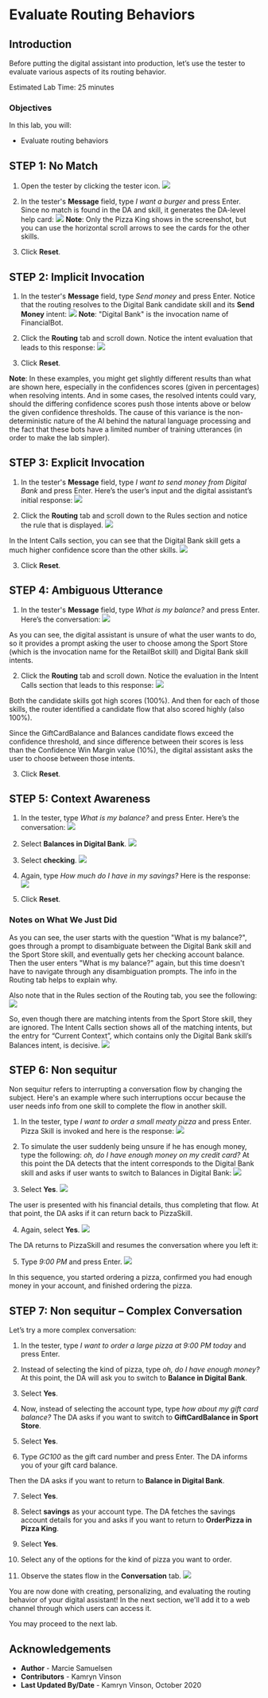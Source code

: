 # Evaluate Routing Behaviors

## Introduction

Before putting the digital assistant into production, let’s use the tester to evaluate various aspects of its routing behavior.

Estimated Lab Time: 25 minutes


### Objectives

In this lab, you will:
* Evaluate routing behaviors


## **STEP 1**: No Match

1. Open the tester by clicking the tester icon. ![](./images/test_button.png " ")
2. In the tester's **Message** field, type *I want a burger* and press Enter.
  Since no match is found in the DA and skill, it generates the DA-level help card:
  ![](./images/no-match.png " ")
  **Note**: Only the Pizza King shows in the screenshot, but you can use the horizontal scroll arrows to see the cards for the other skills.

3. Click **Reset**.


## **STEP 2:** Implicit Invocation

1. In the tester's **Message** field, type *Send money* and press Enter.
  Notice that the routing resolves to the Digital Bank candidate skill and its **Send Money** intent:
  ![](./images/implicit-invocation.png " ")
  **Note**: "Digital Bank" is the invocation name of FinancialBot.

2. Click the **Routing** tab and scroll down.
  Notice the intent evaluation that leads to this response:
  ![](./images/implicit-invocation2.png " ")

3. Click **Reset**.

**Note**: In these examples, you might get slightly different results than what are shown here, especially in the confidences scores (given in percentages) when resolving intents. And in some cases, the resolved intents could vary, should the differing confidence scores push those intents above or below the given confidence thresholds. The cause of this variance is the non-deterministic nature of the AI behind the natural language processing and the fact that these bots have a limited number of training utterances (in order to make the lab simpler).


## **STEP 3**: Explicit Invocation

1. In the tester's **Message** field, type *I want to send money from Digital Bank* and press Enter.
  Here’s the user’s input and the digital assistant’s initial response:
  ![](./images/explicit-invocation-b.png " ")

2. Click the **Routing** tab and scroll down to the Rules section and notice the rule that is displayed.
  ![](./images/explicit-invocation-b2.png " ")

  In the Intent Calls section, you can see that the Digital Bank skill gets a much higher confidence score than the other skills.
  ![](./images/explicit-invocation-b3.png " ")

3. Click **Reset**.

## **STEP 4**: Ambiguous Utterance
1. In the tester's **Message** field, type *What is my balance?* and press Enter.
  Here’s the conversation:
  ![](./images/ambiguous-utterance.png " ")

  As you can see, the digital assistant is unsure of what the user wants to do, so it provides a prompt asking the user to choose among the Sport Store (which is the invocation name for the RetailBot skill) and Digital Bank skill intents.

2. Click the **Routing** tab and scroll down.
  Notice the evaluation in the Intent Calls section that leads to this response:
    ![](./images/ambiguous-utterance2.png " ")  

  Both the candidate skills got high scores (100%). And then for each of those skills, the router identified a candidate flow that also scored highly (also 100%).

  Since the GiftCardBalance and Balances candidate flows exceed the confidence threshold, and since difference between their scores is less than the Confidence Win Margin value (10%), the digital assistant asks the user to choose between those intents.

3. Click **Reset**.

## **STEP 5**: Context Awareness
1. In the tester, type *What is my balance?* and press Enter.
  Here’s the conversation:
  ![](./images/context-awareness.png " ")

2. Select **Balances in Digital Bank**.
  ![](./images/context-awareness2.png " ")

3. Select **checking**.
  ![](./images/context-awareness3.png " ")

4. Again, type *How much do I have in my savings?*
  Here is the response:
  ![](./images/context-awareness4.png " ")

5. Click **Reset**.

### Notes on What We Just Did
As you can see, the user starts with the question "What is my balance?", goes through a prompt to disambiguate between the Digital Bank skill and the Sport Store skill, and eventually gets her checking account balance. Then the user enters "What is my balance?" again, but this time doesn't have to navigate through any disambiguation prompts. The info in the Routing tab helps to explain why.

Also note that in the Rules section of the Routing tab, you see the following:
![](./images/rules-tab.png " ")

So, even though there are matching intents from the Sport Store skill, they are ignored. The Intent Calls section shows all of the matching intents, but the entry for “Current Context”, which contains only the Digital Bank skill’s Balances intent, is decisive.
![](./images/intent-calls.png " ")


## **STEP 6**: Non sequitur
Non sequitur refers to interrupting a conversation flow by changing the subject. Here's an example where such interruptions occur because the user needs info from one skill to complete the flow in another skill.

1. In the tester, type *I want to order a small meaty pizza* and press Enter.
  Pizza Skill is invoked and here is the response:
  ![](./images/non-sequitur.png " ")

2. To simulate the user suddenly being unsure if he has enough money, type the following: *oh, do I have enough money on my credit card?*
  At this point the DA detects that the intent corresponds to the Digital Bank skill and asks if user wants to switch to Balances in Digital Bank:
  ![](./images/non-sequitur2.png " ")

3. Select **Yes**.
  ![](./images/non-sequitur3.png " ")

  The user is presented with his financial details, thus completing that flow. At that point, the DA asks if it can return back to PizzaSkill.

4. Again, select **Yes**.
  ![](./images/non-sequitur4.png " ")

  The DA returns to PizzaSkill and resumes the conversation where you left it:

5. Type *9:00 PM* and press Enter.
  ![](./images/non-sequitur5.png " ")

  In this sequence, you started ordering a pizza, confirmed you had enough money in your account, and finished ordering the pizza.

## **STEP 7**: Non sequitur – Complex Conversation
Let’s try a more complex conversation:

1. In the tester, type *I want to order a large pizza at 9:00 PM today* and press Enter.
2. Instead of selecting the kind of pizza, type *oh, do I have enough money?*
  At this point, the DA will ask you to switch to **Balance in Digital Bank**.

3. Select **Yes**.
4. Now, instead of selecting the account type, type *how about my gift card balance?*
  The DA asks if you want to switch to **GiftCardBalance in Sport Store**.

5. Select **Yes**.

6. Type *GC100* as the gift card number and press Enter.
  The DA informs you of your gift card balance.

  Then the DA asks if you want to return to **Balance in Digital Bank**.

7. Select **Yes**.
8. Select **savings** as your account type.
  The DA fetches the savings account details for you and asks if you want to return to **OrderPizza in Pizza King**.

9. Select **Yes**.
10. Select any of the options for the kind of pizza you want to order.
11. Observe the states flow in the **Conversation** tab.
  ![](./images/non-sequitur-complex.png " ")

  You are now done with creating, personalizing, and evaluating the routing behavior of your digital assistant! In the next section, we'll add it to a web channel through which users can access it.

You may proceed to the next lab.

## Acknowledgements
* **Author** - Marcie Samuelsen
* **Contributors** -  Kamryn Vinson
* **Last Updated By/Date** - Kamryn Vinson, October 2020
